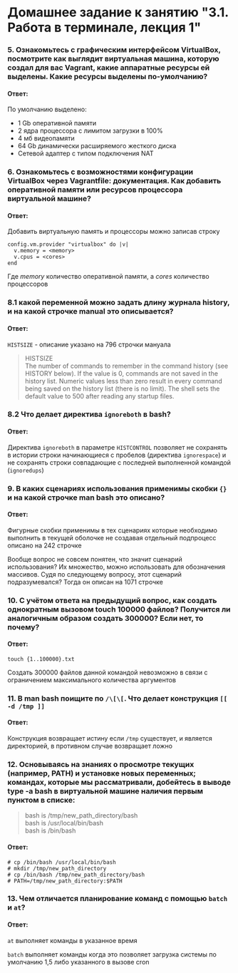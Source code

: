 # Домашнее задание к занятию "3.1. Работа в терминале, лекция 1"

### 5. Ознакомьтесь с графическим интерфейсом VirtualBox, посмотрите как выглядит виртуальная машина, которую создал для вас Vagrant, какие аппаратные ресурсы ей выделены. Какие ресурсы выделены по-умолчанию?
#### Ответ:
По умолчанию выделено:
* 1 Gb оперативной памяти
* 2 ядра процессора с лимитом загрузки в 100%
* 4 мб видеопамяти
* 64 Gb динамически расширяемого жесткого диска
* Сетевой адаптер с типом подключения NAT

### 6. Ознакомьтесь с возможностями конфигурации VirtualBox через Vagrantfile: документация. Как добавить оперативной памяти или ресурсов процессора виртуальной машине?
#### Ответ:
Добавить виртуальную память и процессоры можно записав строку 
```
config.vm.provider "virtualbox" do |v|
  v.memory = <memory>
  v.cpus = <cores>
end
```
Где _memory_ количество оперативной памяти, а _cores_ количество процессоров

### 8.1 какой переменной можно задать длину журнала history, и на какой строчке manual это описывается?
#### Ответ:
`HISTSIZE` - описание указано на 796 строчки мануала 
>HISTSIZE  
The number of commands to remember in the command history (see HISTORY below).  If the value  is  0,  commands  are  not
saved in the history list.  Numeric values less than zero result in every command being saved on the history list (there
is no limit).  The shell sets the default value to 500 after reading any startup files.
### 8.2 Что делает директива `ignoreboth` в bash?
#### Ответ:
Директива `ignoreboth` в параметре `HISTCONTROL` позволяет не сохранять в истории строки начинающиеся с пробелов (директива `ignorespace`) и не сохранять строки совпадающие с последней выполненной командой (`ignoredups`)
### 9. В каких сценариях использования применимы скобки `{}` и на какой строчке man bash это описано?
#### Ответ:
Фигурные скобки применимы в тех сценариях которые необходимо выполнить в текущей оболочке не создавая отдельный подпроцесс описано на 242 строчке

Вообще вопрос не совсем понятен, что значит сценарий использования? Их множество, можно использовать для обозначения массивов. Судя по следующему вопросу, этот сценарий подразумевался? Тогда он описан на 1071 строчке
### 10. С учётом ответа на предыдущий вопрос, как создать однократным вызовом touch 100000 файлов? Получится ли аналогичным образом создать 300000? Если нет, то почему?
#### Ответ:
`touch {1..100000}.txt`

Создать 300000 файлов данной командой невозможно в связи с ограничением максимального количества аргументов
### 11. В man bash поищите по `/\[\[`. Что делает конструкция `[[ -d /tmp ]]`
#### Ответ:
Конструкция возвращает истину если `/tmp` существует, и является директорией, в противном случае возвращает ложно

### 12. Основываясь на знаниях о просмотре текущих (например, PATH) и установке новых переменных; командах, которые мы рассматривали, добейтесь в выводе type -a bash в виртуальной машине наличия первым пунктом в списке:
>bash is /tmp/new_path_directory/bash  
>bash is /usr/local/bin/bash  
>bash is /bin/bash
#### Ответ:
```
# cp /bin/bash /usr/local/bin/bash
# mkdir /tmp/new_path_directory
# cp /bin/bash /tmp/new_path_directory/bash
# PATH=/tmp/new_path_directory:$PATH
```
### 13. Чем отличается планирование команд с помощью `batch` и `at`?
#### Ответ:
`at` выполняет команды в указанное время

`batch` выполняет команды когда это позволяет загрузка системы по умолчанию 1,5 либо указанного в вызове cron

